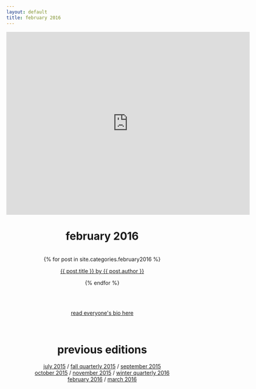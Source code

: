 ```yaml
---
layout: default
title: february 2016
---
```

<div align = "center">
    <iframe src="https://player.vimeo.com/video/155083008" width="640" height="480" frameborder="0" webkitallowfullscreen mozallowfullscreen allowfullscreen></iframe>
    <p><h1>february 2016</h1></p><br>
</div>
<div align="center">
    {% for post in site.categories.february2016 %}
    <div class="items-wrapper">
        <div class="item">
            <p><a href="../{{ post.url }}">{{ post.title }} by {{ post.author }}</a>
            <br />
        </div>
    </div>
        
{% endfor %}
</div>

<br><br>
<p align="center"><a href="../february2016/people.html">read everyone's bio here</a></p>
<br>

<div align="center">
    <p><h1>previous editions</h1></p>
    <a href="../july2015/">july 2015</a> / <a href="../fall2015/">fall quarterly 2015</a> / <a href="../september2015/">september 2015</a> <br> <a href="../october2015/">october 2015</a> / <a href="../november2015/">november 2015</a> / <a href="../winter2016/">winter quarterly 2016</a> <br> <a href="../february2016/">february 2016</a> / <a href="../march2016/"> march 2016</a>
</div>

<br><br>